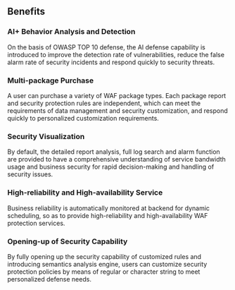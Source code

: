 ## Benefits

### AI+ Behavior Analysis and Detection

On the basis of OWASP TOP 10 defense, the AI defense capability is introduced to improve the detection rate of vulnerabilities, reduce the false alarm rate of security incidents and respond quickly to security threats.

### Multi-package Purchase

A user can purchase a variety of WAF package types. Each package report and security protection rules are independent, which can meet the requirements of data management and security customization, and respond quickly to personalized customization requirements.

### Security Visualization

By default, the detailed report analysis, full log search and alarm function are provided to have a comprehensive understanding of service bandwidth usage and business security for rapid decision-making and handling of security issues.

### High-reliability and High-availability Service

Business reliability is automatically monitored at backend for dynamic scheduling, so as to provide high-reliability and high-availability WAF protection services.

### Opening-up of Security Capability

By fully opening up the security capability of customized rules and introducing semantics analysis engine, users can customize security protection policies by means of regular or character string to meet personalized defense needs.
   
